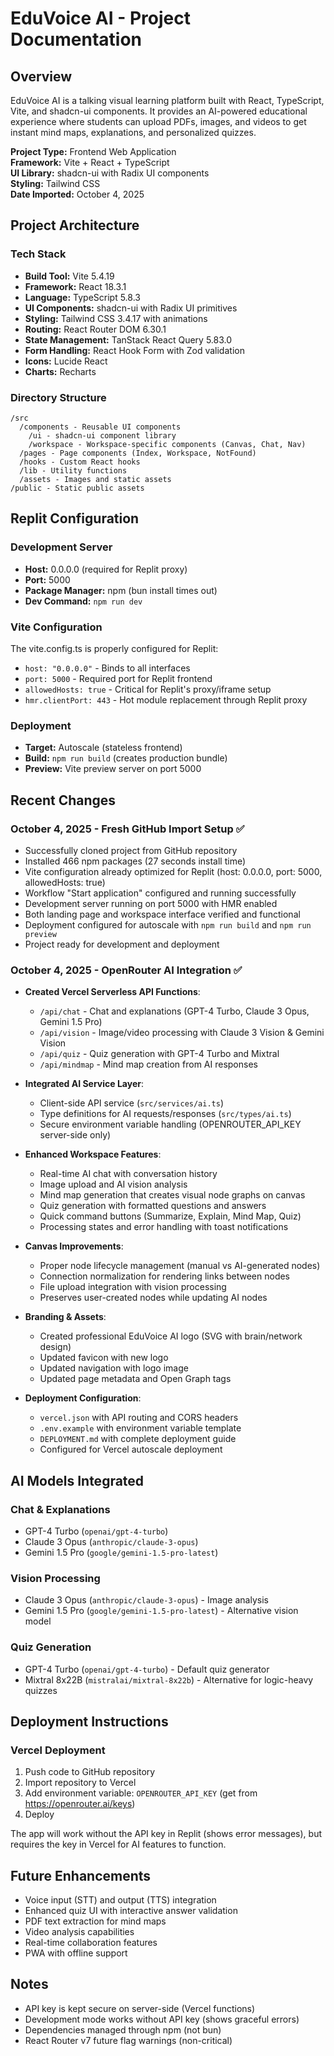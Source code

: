 # EduVoice AI - Project Documentation

## Overview
EduVoice AI is a talking visual learning platform built with React, TypeScript, Vite, and shadcn-ui components. It provides an AI-powered educational experience where students can upload PDFs, images, and videos to get instant mind maps, explanations, and personalized quizzes.

**Project Type:** Frontend Web Application  
**Framework:** Vite + React + TypeScript  
**UI Library:** shadcn-ui with Radix UI components  
**Styling:** Tailwind CSS  
**Date Imported:** October 4, 2025

## Project Architecture

### Tech Stack
- **Build Tool:** Vite 5.4.19
- **Framework:** React 18.3.1
- **Language:** TypeScript 5.8.3
- **UI Components:** shadcn-ui with Radix UI primitives
- **Styling:** Tailwind CSS 3.4.17 with animations
- **Routing:** React Router DOM 6.30.1
- **State Management:** TanStack React Query 5.83.0
- **Form Handling:** React Hook Form with Zod validation
- **Icons:** Lucide React
- **Charts:** Recharts

### Directory Structure
```
/src
  /components - Reusable UI components
    /ui - shadcn-ui component library
    /workspace - Workspace-specific components (Canvas, Chat, Nav)
  /pages - Page components (Index, Workspace, NotFound)
  /hooks - Custom React hooks
  /lib - Utility functions
  /assets - Images and static assets
/public - Static public assets
```

## Replit Configuration

### Development Server
- **Host:** 0.0.0.0 (required for Replit proxy)
- **Port:** 5000
- **Package Manager:** npm (bun install times out)
- **Dev Command:** `npm run dev`

### Vite Configuration
The vite.config.ts is properly configured for Replit:
- `host: "0.0.0.0"` - Binds to all interfaces
- `port: 5000` - Required port for Replit frontend
- `allowedHosts: true` - Critical for Replit's proxy/iframe setup
- `hmr.clientPort: 443` - Hot module replacement through Replit proxy

### Deployment
- **Target:** Autoscale (stateless frontend)
- **Build:** `npm run build` (creates production bundle)
- **Preview:** Vite preview server on port 5000

## Recent Changes

### October 4, 2025 - Fresh GitHub Import Setup ✅
- Successfully cloned project from GitHub repository
- Installed 466 npm packages (27 seconds install time)
- Vite configuration already optimized for Replit (host: 0.0.0.0, port: 5000, allowedHosts: true)
- Workflow "Start application" configured and running successfully
- Development server running on port 5000 with HMR enabled
- Both landing page and workspace interface verified and functional
- Deployment configured for autoscale with `npm run build` and `npm run preview`
- Project ready for development and deployment

### October 4, 2025 - OpenRouter AI Integration ✅
- **Created Vercel Serverless API Functions**:
  - `/api/chat` - Chat and explanations (GPT-4 Turbo, Claude 3 Opus, Gemini 1.5 Pro)
  - `/api/vision` - Image/video processing with Claude 3 Vision & Gemini Vision
  - `/api/quiz` - Quiz generation with GPT-4 Turbo and Mixtral
  - `/api/mindmap` - Mind map creation from AI responses

- **Integrated AI Service Layer**:
  - Client-side API service (`src/services/ai.ts`)
  - Type definitions for AI requests/responses (`src/types/ai.ts`)
  - Secure environment variable handling (OPENROUTER_API_KEY server-side only)

- **Enhanced Workspace Features**:
  - Real-time AI chat with conversation history
  - Image upload and AI vision analysis
  - Mind map generation that creates visual node graphs on canvas
  - Quiz generation with formatted questions and answers
  - Quick command buttons (Summarize, Explain, Mind Map, Quiz)
  - Processing states and error handling with toast notifications

- **Canvas Improvements**:
  - Proper node lifecycle management (manual vs AI-generated nodes)
  - Connection normalization for rendering links between nodes
  - File upload integration with vision processing
  - Preserves user-created nodes while updating AI nodes

- **Branding & Assets**:
  - Created professional EduVoice AI logo (SVG with brain/network design)
  - Updated favicon with new logo
  - Updated navigation with logo image
  - Updated page metadata and Open Graph tags

- **Deployment Configuration**:
  - `vercel.json` with API routing and CORS headers
  - `.env.example` with environment variable template
  - `DEPLOYMENT.md` with complete deployment guide
  - Configured for Vercel autoscale deployment

## AI Models Integrated

### Chat & Explanations
- GPT-4 Turbo (`openai/gpt-4-turbo`)
- Claude 3 Opus (`anthropic/claude-3-opus`)
- Gemini 1.5 Pro (`google/gemini-1.5-pro-latest`)

### Vision Processing
- Claude 3 Opus (`anthropic/claude-3-opus`) - Image analysis
- Gemini 1.5 Pro (`google/gemini-1.5-pro-latest`) - Alternative vision model

### Quiz Generation
- GPT-4 Turbo (`openai/gpt-4-turbo`) - Default quiz generator
- Mixtral 8x22B (`mistralai/mixtral-8x22b`) - Alternative for logic-heavy quizzes

## Deployment Instructions

### Vercel Deployment
1. Push code to GitHub repository
2. Import repository to Vercel
3. Add environment variable: `OPENROUTER_API_KEY` (get from https://openrouter.ai/keys)
4. Deploy

The app will work without the API key in Replit (shows error messages), but requires the key in Vercel for AI features to function.

## Future Enhancements
- Voice input (STT) and output (TTS) integration
- Enhanced quiz UI with interactive answer validation
- PDF text extraction for mind maps
- Video analysis capabilities
- Real-time collaboration features
- PWA with offline support

## Notes
- API key is kept secure on server-side (Vercel functions)
- Development mode works without API key (shows graceful errors)
- Dependencies managed through npm (not bun)
- React Router v7 future flag warnings (non-critical)

